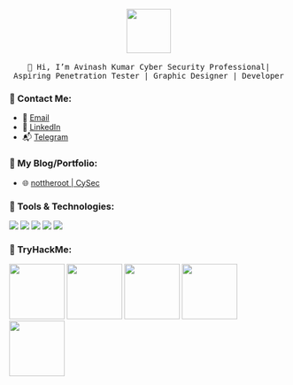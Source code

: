 
<p align="center">
  <img src="https://media.giphy.com/media/26tn33aiTi1jkl6H6/giphy.gif" width="80px">
  <br><br>
  <samp>
    👋 Hi, I’m Avinash Kumar  Cyber Security Professional| Aspiring Penetration Tester | Graphic Designer | Developer
  </samp>
</p>

### :satellite: Contact Me:

- 📧 [Email](mailto:avinash808.hitcsecs2020@gmail.com)
- 💼 [LinkedIn](https://www.linkedin.com/in/avinashk007/)
- 📬 [Telegram]()

### :notebook_with_decorative_cover: My Blog/Portfolio:

- 🌐 [nottheroot | CySec](https://nottheroot.in/)

### :wrench: Tools & Technologies:

![](https://img.shields.io/badge/Code-C-informational?style=flat&logo=linux&logoColor=white&color=2bbc8a)
![](https://img.shields.io/badge/Code-C++-informational?style=flat&logo=linux&logoColor=white&color=2bbc8a)
![](https://img.shields.io/badge/Code-JAVA-informational?style=flat&logo=linux&logoColor=white&color=2bbc8a)
![](https://img.shields.io/badge/OS-Linux-informational?style=flat&logo=linux&logoColor=white&color=2bbc8a)
![](https://img.shields.io/badge/Code-Python-informational?style=flat&logo=python&logoColor=white&color=2bbc8a)


### :pushpin: TryHackMe:
[<img src="https://tryhackme.com/img/badges/webbed.svg" width="100px">](https://tryhackme.com/p/avinash808)
[<img src="https://tryhackme.com/img/badges/securityawareness.svg" width="100px">](https://tryhackme.com/p/avinash808)
[<img src="https://tryhackme.com/img/badges/introtooffensivesecurity.svg" width="100px">](https://tryhackme.com/p/avinash808)
[<img src="https://tryhackme.com/img/badges/howthewebworks.svg" width="100px">](https://tryhackme.com/p/avinash808)
[<img src="https://tryhackme.com/img/badges/linux.svg" width="100px">](https://tryhackme.com/p/avinash808)
